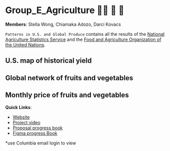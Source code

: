 # Group_E_Agriculture 👨‍🌾 🚜 🌽

**Members**: Stella Wong, Chiamaka Adozo, Darci Kovacs

`Patterns in U.S. and Global Produce` contains all the results of the [National Agriculture Statistics Service](https://www.nass.usda.gov/) and the [Food and Agriculture Organization of the United Nations](https://www.fao.org/faostat/en/#data/TM).

## U.S. map of historical yield

## Global network of fruits and vegetables

## Monthly price of fruits and vegetables

**Quick Links**:

* [Website](https://enlightened-farmers.shinyapps.io/website/)
* [Project video](https://github.com/QMSS-G5063-2023/Group_E_Agriculture/tree/main/video_presentation)
* [Proposal progress book](https://docs.google.com/document/u/1/d/1QGIRzymcTBs2cBWV2_wahIScp9pbtXn4VGNOQ1qPTIM/edit)
* [Figma progress Book](https://www.figma.com/file/GeeR1YnoOuc7thzmwkf0HZ/Untitled?type=whiteboard&node-id=0-1&t=rySjeT1bHkdlDAt7-0)

*use Columbia email login to view

